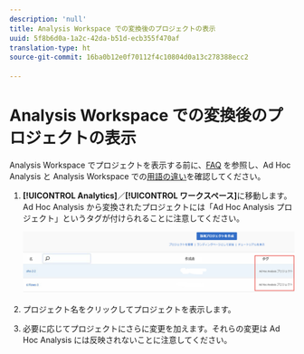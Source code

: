 ```yaml
---
description: 'null'
title: Analysis Workspace での変換後のプロジェクトの表示
uuid: 5f8b6d0a-1a2c-42da-b51d-ecb355f470af
translation-type: ht
source-git-commit: 16ba0b12e0f70112f4c10804d0a13c278388ecc2

---
```



# Analysis Workspace での変換後のプロジェクトの表示

Analysis Workspace でプロジェクトを表示する前に、[FAQ](/help/analyze/ad-hoc-analysis/c-aha-project-converter/aha2aw-converter-faq.md#topic_8231595303AD403E9322645A63632D57) を参照し、Ad Hoc Analysis と Analysis Workspace での[用語の違い](/help/analyze/ad-hoc-analysis/c-aha-project-converter/aha2aw-converter-faq.md#topic_8231595303AD403E9322645A63632D57)を確認してください。

1. **[!UICONTROL Analytics]**／**[!UICONTROL ワークスペース]**&#x200B;に移動します。Ad Hoc Analysis から変換されたプロジェクトには「Ad Hoc Analysis プロジェクト」というタグが付けられることに注意してください。

   ![](assets/view_aha_in_aw.png)

1. プロジェクト名をクリックしてプロジェクトを表示します。
1. 必要に応じてプロジェクトにさらに変更を加えます。それらの変更は Ad Hoc Analysis には反映されないことに注意してください。

